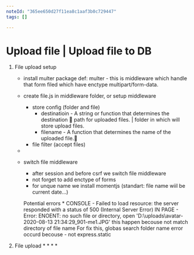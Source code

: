 ```yaml
---
noteId: "365ee650d27f11ea8c1aaf3b0c729447"
tags: []

---
```


# 
# Upload file |  Upload file to DB
 1. File upload setup
    * install multer package
        def: multer - this is middleware which handle that form filed which have enctype multipart/form-data.
    * create file.js in middleware folder, or setup middleware
        * store config (folder and file)
            * destinatioin - A string or function that determines the destination 📁 path for uploaded files. | folder in which will store upload files.
            * filename - A function that determines the name of the uploaded file.📰
        * file filter (accept files)
    * 
    * switch file middleware
        * after session and before csrf we switch file middleware
        * not forget to add enctype of forms
        * for unque name we  install momentjs (standart: file name wiil be current date...)

        Potential errors
            * CONSOLE - Failed to load resource: the server responded with a status of 500 (Internal Server Error)
            IN PAGE - Error: ENOENT: no such file or directory, open 'D:\uploads\avatar-2020-08-13 21:34:29_901-me1.JPG' 
                this happen becouse not match directory of file name
                    For fix this, globas search folder name
                error occurd becouse - not express.static
 2. File upload
    *
    *
    *
    *
